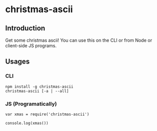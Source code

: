 # christmas-ascii

## Introduction

Get some christmas ascii! You can use this on the CLI or from Node or client-side JS programs.

## Usages

### CLI

```
npm install -g christmas-ascii
christmas-ascii [-a | --all]
```

### JS (Programatically)

```
var xmas = require('christmas-ascii')

console.log(xmas())
```
